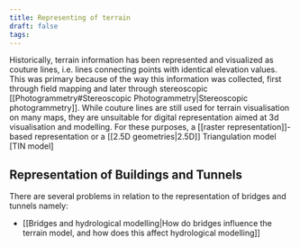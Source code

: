 ```yaml
---
title: Representing of terrain
draft: false
tags:
---
```

 
Historically, terrain information has been represented and visualized as couture lines, i.e. lines connecting points with identical elevation values. This was primary because of the way this information was collected, first through field mapping and later through stereoscopic [[Photogrammetry#Stereoscopic Photogrammetry|Stereoscopic photogrammetry]]. While couture lines are still used for terrain visualisation on many maps, they are unsuitable for digital representation aimed at 3d visualisation and modelling.  For these purposes, a [[raster representation]]-based representation or a [[2.5D geometries|2.5D]] Triangulation model [TIN model]


## Representation of Buildings and Tunnels 
There are several problems in relation to the representation of bridges and tunnels namely:
- [[Bridges and hydrological modelling|How do bridges influence the terrain model, and how does this affect hydrological modelling]]